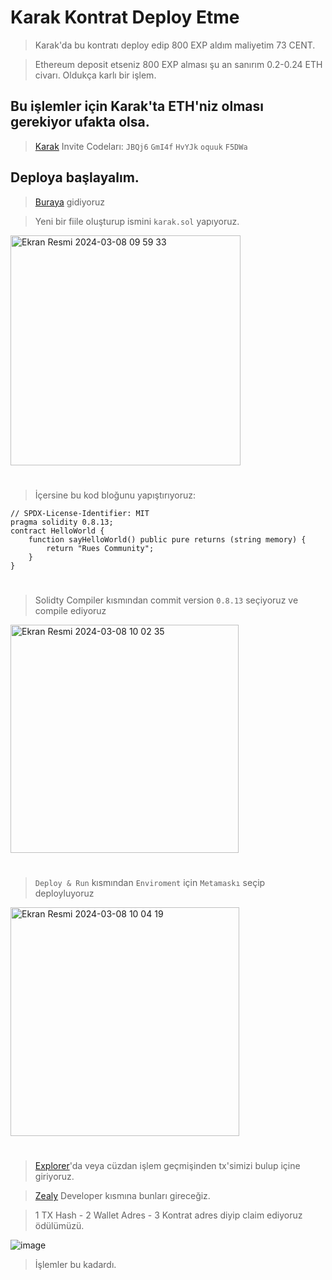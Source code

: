 # Karak Kontrat Deploy Etme

> Karak'da bu kontratı deploy edip 800 EXP aldım maliyetim 73 CENT.

> Ethereum deposit etseniz 800 EXP alması şu an sanırım 0.2-0.24 ETH civarı. Oldukça karlı bir işlem.

## Bu işlemler için Karak'ta ETH'niz olması gerekiyor ufakta olsa.

> [Karak](https://karak.network/karak-xp) Invite Codeları: `JBQj6` `GmI4f` `HvYJk` `oquuk` `F5DWa`

## Deploya başlayalım.

> [Buraya](https://remix.ethereum.org/) gidiyoruz

> Yeni bir fiile oluşturup ismini `karak.sol` yapıyoruz.

<img width="368" alt="Ekran Resmi 2024-03-08 09 59 33" src="https://github.com/ruesandora/Karak/assets/101149671/509e6911-e17b-4e2c-8839-385c9895ec43">

#

> İçersine bu kod bloğunu yapıştırıyoruz:

```
// SPDX-License-Identifier: MIT
pragma solidity 0.8.13;
contract HelloWorld {
    function sayHelloWorld() public pure returns (string memory) {
        return "Rues Community";
    }
}
```

#

> Solidty Compiler kısmından commit version `0.8.13` seçiyoruz ve compile ediyoruz

<img width="365" alt="Ekran Resmi 2024-03-08 10 02 35" src="https://github.com/ruesandora/Karak/assets/101149671/a49ffeff-d342-4bc1-944c-1c6b842b12bb">

#

> `Deploy & Run` kısmından `Enviroment` için `Metamaskı` seçip deployluyoruz

<img width="366" alt="Ekran Resmi 2024-03-08 10 04 19" src="https://github.com/ruesandora/Karak/assets/101149671/ca619a8b-16a4-4129-9220-1f9770bbd3b5">

#

> [Explorer](https://explorer.karak.network/)'da veya cüzdan işlem geçmişinden tx'simizi bulup içine giriyoruz.

> [Zealy](https://zealy.io/cw/karaknetwork/questboard) Developer kısmına bunları gireceğiz.

> 1 TX Hash - 2 Wallet Adres - 3 Kontrat adres diyip claim ediyoruz ödülümüzü.

![image](https://github.com/ruesandora/Karak/assets/101149671/57173b44-dbd3-4cc9-8c2f-f4330d55824f)

> İşlemler bu kadardı.
